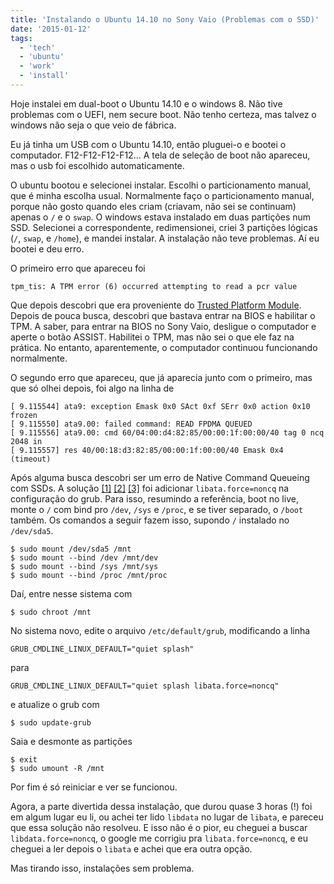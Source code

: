 ```yaml
---
title: 'Instalando o Ubuntu 14.10 no Sony Vaio (Problemas com o SSD)'
date: '2015-01-12'
tags:
  - 'tech'
  - 'ubuntu'
  - 'work'
  - 'install'
---
```


Hoje instalei em dual-boot o Ubuntu 14.10 e o windows 8.
Não tive problemas com o UEFI, nem secure boot.
Não tenho certeza, mas talvez o windows não seja o que veio
de fábrica.

Eu já tinha um USB com o Ubuntu 14.10, então pluguei-o
e bootei o computador.
F12-F12-F12-F12... A tela de seleção de boot não apareceu,
mas o usb foi escolhido automaticamente.

O ubuntu bootou e selecionei instalar.
Escolhi o particionamento manual,
que é minha escolha usual.
Normalmente faço o particionamento manual,
porque não gosto quando eles criam (criavam, não sei
se continuam) apenas o `/` e o `swap`.
O windows estava instalado em duas partições num SSD.
Selecionei a correspondente, redimensionei, criei 3 partições lógicas
(`/`, `swap`, e `/home`), e mandei instalar.
A instalação não teve problemas. Aí eu bootei e deu erro.

O primeiro erro que apareceu foi

```
tpm_tis: A TPM error (6) occurred attempting to read a pcr value
```

Que depois descobri que era proveniente do
[Trusted Platform Module](https://wiki.archlinux.org/index.php/TPM).
Depois de pouca busca, descobri que bastava entrar na BIOS e habilitar o
TPM. A saber, para entrar na BIOS no Sony Vaio, desligue o computador e
aperte o botão ASSIST.
Habilitei o TPM, mas não sei o que ele faz na prática. No entanto,
aparentemente, o computador continuou funcionando normalmente.

O segundo erro que apareceu, que já aparecia junto com o primeiro, mas
que só olhei depois, foi algo na linha de

```
[ 9.115544] ata9: exception Emask 0x0 SAct 0xf SErr 0x0 action 0x10 frozen
[ 9.115550] ata9.00: failed command: READ FPDMA QUEUED
[ 9.115556] ata9.00: cmd 60/04:00:d4:82:85/00:00:1f:00:00/40 tag 0 ncq 2048 in
[ 9.115557] res 40/00:18:d3:82:85/00:00:1f:00:00/40 Emask 0x4 (timeout)
```

Após alguma busca descobri ser um erro de Native Command Queueing com SSDs.
A solução
[[1]](http://steffankarger.nl/2013/12/10/ubuntu-13-10-on-the-sony-vaio-pro-13/)
[[2]](http://www.howtoeverything.net/linux/hardware/ubuntu-freeze-issue-after-ssd-upgrade)
[[3]](https://wiki.archlinux.org/index.php/Solid_State_Drives#Resolving_NCQ_Errors)
foi adicionar `libata.force=noncq` na configuração do grub.
Para isso, resumindo a referência, boot no live,
monte o `/` com bind pro `/dev`, `/sys` e `/proc`, e se tiver separado, o `/boot`
também. Os comandos a seguir fazem isso, supondo `/` instalado no `/dev/sda5`.

```
$ sudo mount /dev/sda5 /mnt
$ sudo mount --bind /dev /mnt/dev
$ sudo mount --bind /sys /mnt/sys
$ sudo mount --bind /proc /mnt/proc
```

Daí, entre nesse sistema com

```
$ sudo chroot /mnt
```

No sistema novo, edite o arquivo `/etc/default/grub`, modificando a linha

```
GRUB_CMDLINE_LINUX_DEFAULT="quiet splash"
```

para

```
GRUB_CMDLINE_LINUX_DEFAULT="quiet splash libata.force=noncq"
```

e atualize o grub com

```
$ sudo update-grub
```

Saia e desmonte as partições

```
$ exit
$ sudo umount -R /mnt
```

Por fim é só reiniciar e ver se funcionou.

Agora, a parte divertida dessa instalação, que durou quase 3 horas (!) foi em
algum lugar eu li, ou achei ter lido `libdata` no lugar de `libata`, e pareceu
que essa solução não resolveu. E isso não é o pior, eu cheguei a buscar
`libdata.force=noncq`, o google me corrigiu pra `libata.force=noncq`, e eu
cheguei a ler depois o `libata` e achei que era outra opção.

Mas tirando isso, instalações sem problema.
